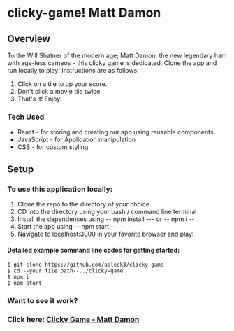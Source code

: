 # clicky-game! Matt Damon


## Overview
To the Will Shatner of the modern age; Matt Damon: the new legendary ham with age-less cameos - this clicky game is dedicated. Clone the app and run locally to play! Instructions are as follows:

1. Click on a tile to up your score.
1. Don't click a movie tile twice.
1. That's it! Enjoy!

### Tech Used
* React - for storing and creating our app using reusable components
* JavaScript - for Application manipulation
* CSS - for custom styling

## Setup

### To use this application locally:
1. Clone the repo to the directory of your choice.
1. CD into the directory using your bash / command line terminal
1. Install the dependences using -- npm install --- or -- npm i --
1. Start the app using -- npm start --
1. Navigate to localhost:3000 in your favorite browser and play!


#### Detailed example command line codes for getting started: 

    $ git clone https://github.com/apleek3/clicky-game
    $ cd --your file path--../clicky-game
    $ npm i
    $ npm start


### Want to see it work?
### Click here: [Clicky Game - Matt Damon](https://youtu.be/QMuNO5OlTqQ)

